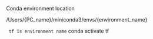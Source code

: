Conda environment location

/Users/{PC_name}/miniconda3/envs/{environment_name}

``` tf is environment name```
conda activate tf
